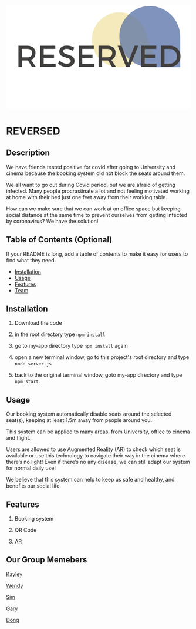 ![logo](my-app/src/images/logo.png)

# REVERSED

## Description

We have friends tested positive for covid after going to University and cinema because the booking system did not block the seats around them.

We all want to go out during Covid period, but we are afraid of getting infected. Many people procrastinate a lot and not feeling motivated working at home with their bed just one feet away from their working table.

How can we make sure that we can work at an office space but keeping social distance at the same time to prevent ourselves from getting infected by coronavirus? We have the solution!

## Table of Contents (Optional)

If your README is long, add a table of contents to make it easy for users to find what they need.

- [Installation](#installation)
- [Usage](#usage)
- [Features](#features)
- [Team](#our-group-memebers)

## Installation

1. Download the code
2. in the root directory type `npm install`
3. go to my-app directory type `npm install` again
4. open a new terminal window, go to this project's root directory and type `node server.js`

5. back to the original terminal window, goto my-app directory and type `npm start`.

## Usage

Our booking system automatically disable seats around the selected seat(s), keeping at least 1.5m away from people around you.

This system can be applied to many areas, from University, office to cinema and flight.

Users are allowed to use Augmented Reality (AR) to check which seat is available or use this technology to navigate their way in the cinema where there’s no light! Even if there’s no any disease, we can still adapt our system for normal daily use!

We believe that this system can help to keep us safe and healthy, and benefits our social life.


## Features

1. Booking system

2. QR Code

3. AR

## Our Group Memebers

[Kayley](https://github.com/lovelymoon3)

[Wendy](https://github.com/Ziqi222)

[Sim](https://github.com/raymondsim)

[Gary](https://github.com/GaryChen513)

[Dong](https://github.com/a1779748)






